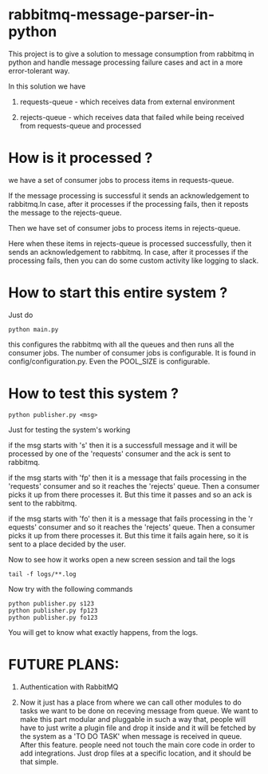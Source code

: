 # rabbitmq-message-parser-in-python
This project is to give a solution to message consumption from rabbitmq in python and handle message processing failure cases and act in a more error-tolerant way.

In this solution we have 

1) requests-queue - which receives data from external environment

2) rejects-queue - which receives data that failed while being received from requests-queue and processed

# How is it processed ?

we have a set of consumer jobs to process items in requests-queue.

If the message processing is successful it sends an acknowledgement to rabbitmq.In case, after it processes if the processing fails, then it reposts the message to the rejects-queue.

Then we have set of consumer jobs to process items in rejects-queue. 

Here when these items in rejects-queue is processed successfully, then it sends an acknowledgement to rabbitmq.
In case, after it processes if the processing fails, then you can do some custom activity like logging to slack.


# How to start this entire system ?

Just do 


    python main.py


this configures the rabbitmq with all the queues and then runs all the consumer jobs. The number of consumer jobs is configurable. It is found in config/configuration.py. Even the POOL_SIZE is configurable.


# How to test this system ?


    python publisher.py <msg>


Just for testing the system's working

if the msg starts with 's' then it is a successfull message and it will be processed by one of the 'requests' consumer and the ack is sent to rabbitmq.

if the msg starts with 'fp' then it is a message that fails processing in the 'requests' consumer and so it reaches the 'rejects' queue.
Then a consumer picks it up from there processes it. But this time it passes and
so  an ack is sent to the rabbitmq.

if the msg starts with 'fo' then it is a message that fails processing in the 'r
equests' consumer and so it reaches the 'rejects' queue.
Then a consumer picks it up from there processes it. But this time it fails again here, so it is sent to a place decided by the user.

Now to see how it works open a new screen session and tail the logs
   
    tail -f logs/**.log
    

Now try with the following commands

    python publisher.py s123
    python publisher.py fp123
    python publisher.py fo123

You will get to know what exactly happens, from the logs.


# FUTURE PLANS:

1) Authentication with RabbitMQ

2) Now it just has a place from where we can call other modules to do tasks we want to be done on receving message from queue. We want to make this part modular and pluggable in such a way that, people will have to just write a plugin file and drop it inside and it will be fetched by the system as a 'TO DO TASK' when message is received in queue. After this feature. people need not touch the main core code in order to add integrations. Just drop files at a specific location, and it should be that simple.


